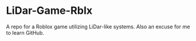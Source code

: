 # LiDar-Game-Rblx
A repo for a Roblox game utilizing LiDar-like systems.
Also an excuse for me to learn GitHub.
